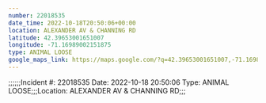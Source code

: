 ```yaml
---
number: 22018535
date_time: 2022-10-18T20:50:06+00:00
location: ALEXANDER AV & CHANNING RD
latitude: 42.39653001651007
longitude: -71.16989002151875
type: ANIMAL LOOSE
google_maps_link: https://maps.google.com/?q=42.39653001651007,-71.16989002151875
---
```


;;;;;;Incident #: 22018535  Date: 2022-10-18 20:50:06   Type: ANIMAL LOOSE;;;Location: ALEXANDER AV & CHANNING RD;;;
